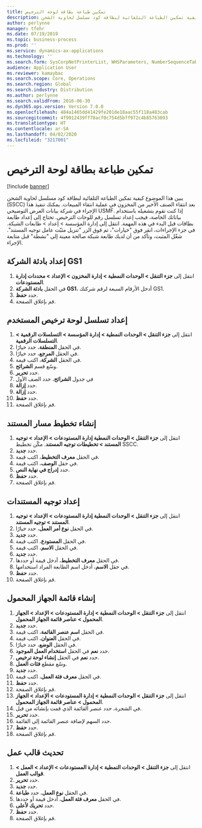 ```yaml
---
title: تمكين طباعة بطاقة لوحة الترخيص
description: يبين هذا الموضوع كيفية تمكين الطباعة التلقائية لبطاقة كود مسلسل لحاوية الشحن (SSCC)‬ بعد انتقاء الصنف الأخير من المخزون في عملية انتقاء المبيعات.
author: perlynne
manager: tfehr
ms.date: 07/19/2019
ms.topic: business-process
ms.prod: ''
ms.service: dynamics-ax-applications
ms.technology: ''
ms.search.form: SysCorpNetPrinterList, WHSParameters, NumberSequenceTableListPage, NumberSequenceDetails, WHSDocumentRoutingLayout, WHSDocumentRouting, WHSRFMenuItem, WHSRFMenu, WHSWorkTemplateTable
audience: Application User
ms.reviewer: kamaybac
ms.search.scope: Core, Operations
ms.search.region: Global
ms.search.industry: Distribution
ms.author: perlynne
ms.search.validFrom: 2016-06-30
ms.dyn365.ops.version: Version 7.0.0
ms.openlocfilehash: 484a1465dd41429fe201de18aac55f118a483cab
ms.sourcegitcommit: 4f9912439ff78acf0c754d5bff972c4b85763093
ms.translationtype: HT
ms.contentlocale: ar-SA
ms.lasthandoff: 04/02/2020
ms.locfileid: "3217001"
---
```

# <a name="enable-license-plate-label-printing"></a>تمكين طباعة بطاقة لوحة الترخيص

[!include [banner](../../includes/banner.md)]

يبين هذا الموضوع كيفية تمكين الطباعة التلقائية لبطاقة كود مسلسل لحاوية الشحن (SSCC)‬ بعد انتقاء الصنف الأخير من المخزون في عملية انتقاء المبيعات. يمكنك تنفيذ هذا الإجراء في شركة بيانات العرض التوضيحي USMF. إذا كنت تقوم بتشغيله باستخدام بياناتك الخاصة، فيجب إعداد تسلسل رقم للوحات الترخيص. تحتاج إلى إعداد طابعة بطاقات قبل البدء في هذه المهمة. انتقل إلى إدارة المؤسسة > إعداد > طابعات الشبكة‬. في جزء الإجراءات، انقر فوق "خيارات"، ثم فوق الزر "تنزيل مثبّت عامل توجيه المستند‬". شغّل المثبت، وتأكد من أن لديك طابعة شبكة صالحة معينة إلى "نشطة" قبل متابعة الإجراء.


## <a name="set-up-the-gs1-company-prefix"></a>إعداد بادئة الشركة GS1
1. انتقل إلى **جزء التنقل > الوحدات النمطية > إدارة المخزون > الإعداد > محددات إدارة المستودعات‬**.
2. في الحقل **بادئة الشركة GS1**، أدخل الأرقام السبعة لرقم شركتك GS1.
3. حدد **حفظ**.
4. قم بإغلاق الصفحة.

## <a name="setup-the-sscc-license-plate-number-sequence"></a>إعداد تسلسل لوحة ترخيص المستخدم
1. انتقل إلى **جزء التنقل > الوحدات النمطية > إدارة المؤسسة > التسلسلات الرقمية > التسلسلات الرقمية**.
2. في الحقل **المنطقة**، حدد خيارًا.
3. في الحقل **المرجع**، حدد خيارًا.
4. في الحقل **الشركة**، اكتب قيمة.
5. وسّع قسم **الشرائح**.
6. حدد **تحرير**.
7. في جدول **الشرائح**، حدد الصف الأول
8. حدد **إزالة**.
9. حدد **إزالة**.
10. حدد **حفظ**.
11. قم بإغلاق الصفحة.

## <a name="create-the-document-route-layout"></a>إنشاء تخطيط مسار المستند
1. انتقل إلى **جزء التنقل > الوحدات النمطية إدارة المستودعات > الإعداد > توجيه المستند > تخطيطات توجيه المستند**. مكّن تخطيط SSCC.  
2. حدد **جديد**.
3. في الحقل **معرف التخطيط**، اكتب قيمة.
4. في حقل **الوصف**، اكتب قيمة.
5. حدد **إدراج في نهاية النص**.
6. حدد **حفظ**.
7. قم بإغلاق الصفحة.

## <a name="set-up-the-document-routing"></a>إعداد توجيه المستندات
1. انتقل إلى **جزء التنقل > الوحدات النمطية إدارة المستودعات > الإعداد > توجيه المستند > توجيه المستند**.
2. في الحقل **نوع أمر العمل**، حدد خيارًا.
3. حدد **جديد**.
4. في الحقل **المستودع**، اكتب قيمة.
5. في الحقل **الاسم**، اكتب قيمة.
6. حدد **جديد**.
7. في الحقل **معرف التخطيط**، أدخل قيمة أو حددها.
8. في حقل **الاسم**، أدخل اسم الطابعة المراد استخدامها.
9. حدد **حفظ**.
10. قم بإغلاق الصفحة.

## <a name="create-mobile-device-menu"></a>إنشاء قائمة الجهاز المحمول
1. انتقل إلى **جزء التنقل > الوحدات النمطية > إدارة المستودعات > الإعداد > الجهاز المحمول > عناصر قائمة الجهاز المحمول**.
2. حدد **جديد**.
3. في الحقل **اسم عنصر القائمة‬**، اكتب قيمة.
4. في الحقل **العنوان**، اكتب قيمة.
5. في الحقل **الوضع**، حدد خيارًا.
6. حدد **نعم** في الحقل **استخدام العمل الموجود**.
7. حدد **نعم** في الحقل **إنشاء لوحة ترخيص**.
8. وسّع مقطع **فئات العمل**.
9. حدد **جديد**.
10. في الحقل **معرف فئة العمل**، اكتب قيمة.
11. حدد **حفظ**.
12. قم بإغلاق الصفحة.
13. انتقل إلى **جزء التنقل > الوحدات النمطية > إدارة المستودعات > الإعداد > الجهاز المحمول > عناصر قائمة الجهاز المحمول**.
14. في الشجرة، حدد عنصر القائمة الذي قمت بإنشائه من قبل.
15. حدد **تحرير**.
16. حدد السهم لإضافة عنصر القائمة إلى القائمة.
17. حدد **حفظ**.
18. قم بإغلاق الصفحة.

## <a name="update-a-work-template"></a>تحديث قالب عمل
1. انتقل إلى **جزء التنقل > الوحدات النمطية > إدارة المستودعات > الإعداد > العمل > قوالب العمل**.
2. حدد **تحرير**.
3. حدد **جديد**.
4. في الحقل **نوع العمل**، حدد **طباعة**.
5. في الحقل **معرف فئة العمل**، أدخل قيمة أو حددها.
6. حدد **تحريك لأعلى**.
7. حدد **حفظ**.
8. قم بإغلاق الصفحة.

